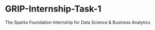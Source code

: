# GRIP-Internship-Task-1
The Sparks Foundation Internship for Data Science &amp; Business Analytics
